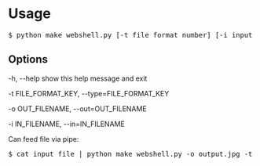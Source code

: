# Usage
<pre>
$ python make_webshell.py [-t file_format_number] [-i input_file] <-o out_file >
</pre>

## Options
  -h, --help            show this help message and exit

  -t FILE_FORMAT_KEY, --type=FILE_FORMAT_KEY

  -o OUT_FILENAME, --out=OUT_FILENAME

  -i IN_FILENAME, --in=IN_FILENAME

Can feed file via pipe:
<pre>
$ cat input_file | python make_webshell.py -o output.jpg -t 0
</pre>
